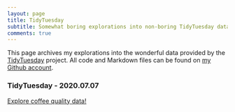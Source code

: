 ```yaml
---
layout: page
title: TidyTuesday
subtitle: Somewhat boring explorations into non-boring TidyTuesday data.
comments: true
---
```


This page archives my explorations into the wonderful data provided by the [TidyTuesday](https://github.com/rfordatascience/tidytuesday) project.
All code and Markdown files can be found on [my Github account](https://github.com/dmolitor).

### TidyTuesday - 2020.07.07 ###
[Explore coffee quality data!](https://htmlpreview.github.io/?https://github.com/dmolitor/dmolitor.github.io/blob/master/_data/tidy_tuesday_7.7.2020.html)
